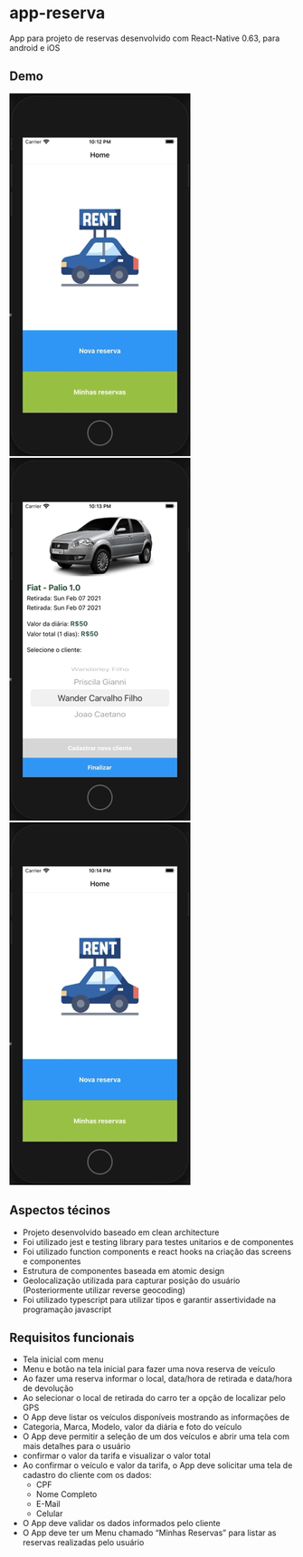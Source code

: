 # app-reserva
App para projeto de reservas desenvolvido com React-Native 0.63, para android e iOS

## Demo

![gif 1](./src/assets/media/1.gif)
![gif 2](./src/assets/media/2.gif)
![gif 3](./src/assets/media/3.gif)

## Aspectos técinos

* Projeto desenvolvido baseado em clean architecture
* Foi utilizado jest e testing library para testes unitarios e de componentes
* Foi utilizado function components e react hooks na criação das screens e componentes
* Estrutura de componentes baseada em atomic design
* Geolocalização utilizada para capturar posição do usuário (Posteriormente utilizar reverse geocoding)
* Foi utilizado typescript para utilizar tipos e garantir assertividade na programação javascript

## Requisitos funcionais

* Tela inicial com menu
* Menu e botão na tela inicial para fazer uma nova reserva de veículo
* Ao fazer uma reserva informar o local, data/hora de retirada e data/hora de devolução
* Ao selecionar o local de retirada do carro ter a opção de localizar pelo GPS
* O App deve listar os veículos disponíveis mostrando as informações de
* Categoria, Marca, Modelo, valor da diária e foto do veículo
* O App deve permitir a seleção de um dos veículos e abrir uma tela com mais detalhes para o usuário
* confirmar o valor da tarifa e visualizar o valor total
* Ao confirmar o veículo e valor da tarifa, o App deve solicitar uma tela de cadastro do cliente com os dados:
  * CPF
  * Nome Completo
  * E-Mail
  * Celular
* O App deve validar os dados informados pelo cliente
* O App deve ter um Menu chamado “Minhas Reservas” para listar as reservas realizadas pelo usuário